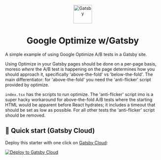 <p align="center">
  <a href="https://www.gatsbyjs.com/?utm_source=starter&utm_medium=readme&utm_campaign=minimal-starter-ts">
    <img alt="Gatsby" src="https://www.gatsbyjs.com/Gatsby-Monogram.svg" width="60" />
  </a>
</p>
<h1 align="center">
  Google Optimize w/Gatsby
</h1>

A simple example of using Google Optimize A/B tests in a Gatsby site.

Using Optimize in your Gatsby pages should be done on a per-page basis, moreso _where_ the A/B test is happening on the page determines how you should approach it, specifically 'above-the-fold' vs 'below-the-fold'. The main differentiator: for 'above-the-fold' you need the 'anti-flicker' script provided by optimize.

`index.tsx` has the scripts to run optimize. The 'anti-flicker' script imo is a super hacky workaround for above-the-fold A/B tests where the starting HTML would be apparent before React hydrates; it includes a timeout that should be set as low as possible. For all other tests the 'anti-flicker' script should be removed.

## 🚀 Quick start (Gatsby Cloud)

Deploy this starter with one click on [Gatsby Cloud](https://www.gatsbyjs.com/cloud/):

[<img src="https://www.gatsbyjs.com/deploynow.svg" alt="Deploy to Gatsby Cloud">](https://www.gatsbyjs.com/dashboard/deploynow?url=https://github.com/gatsbyjs/gatsby-starter-minimal-ts)
